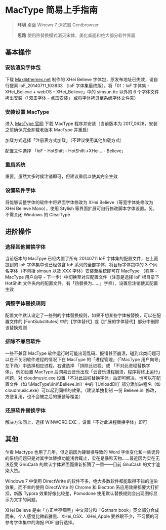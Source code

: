 # MacType 简易上手指南

> **环境** 桌面 Winows 7 浏览器 Centbrowser
>
> **思路** 使用热替换模式消灭宋体，美化桌面和绝大部分软件界面

## 基本操作

### 安装渲染字体包

下载 Max@themex.net 制作的 XHei Believe 字体包，原发布地址已失效，请自行搜索 IoF\_20140711\_103833 （IoF 字体集最终版）。将「01：IoF 字体集 - XHei\_Believe + webOS - XHei\_Believe」中的 simsun.ttc 以外的 6 个字体文件拷出安装（「双击字体 - 点击安装」 或将字体拷贝至系统字体文件夹）

### 安装设置 MacType

进入 [MacType 官网](http://www.mactype.net/) 下载 MacType 程序并安装（当前版本为 2017\_0628，安装之前确保完全卸载老版本 MacType 并重启）

加载方式选择「注册表方式加载」（不建议使用其他加载方式）

配置文件选择 「IoF - HotShift - HotShift→XHei… - Believe」

### 重启系统

重要，虽然大多时候注销即可，但建议重启以使其完全生效

### 设置软件字体

将能够调整字体的软件中将界面字体修改为 XHei Believe（等宽字体处修改为 XHei Believe Mono），使用 Stylish 等界面扩展可自行修改脚本字体设置。另，不需关闭 Windows 的 ClearType

## 进阶操作

### 选择其他替换字体

当前版本的 MacTpye 已经内置了所有 20140711 IoF 字体集的配置文件，在上面提到的 IoF 字体集中也已经包含 IoF 系列的全部字体，将目标字体包中的 3 个同名字体（不包括 simsun 以及 XXX 字体）安装至系统即可在 MacType （程序 - MacType 用户向导 - 下一步）中切换至对应配置文件（注意是选择 IoF 根目录下 HotShift 文件夹内的配置文件，有「热替换为……」字样），设置后注销使其配置生效

### 调整字体替换规则

配置文件默认设定了一些列的字体替换规则，如果不想某些字体被替换，可以在配置文件的 \[FontSubstitutes\] 中的【字体替代】或【扩展的字体替代】部分中删除该替换规则

### 排除不兼容软件

一些不兼容 MacType 软件运行时可能出现乱码、报错甚至崩溃，碰到此类问题可以在不关闭软件进程的情况下在 MacType 的「进程管理」（「MacType 用户向导」左下角）中选择相应进程，右键选择 「排除此进程」或 「不对此进程替换字体」。例如设置 MacType 后网易云音乐出现「云音乐进程崩溃，程序将终止运行」问题，对 cloudmusic.exe 设置「不对此进程替换字体」后即可解决。也可以在配置文件（如 \\\\MacType\\\\ini\\\\Believe.ini）中的 \`\[UnloadDll\]\` 部分添加进程名（如 cloudmusic.exe）可以起到同样的效果。（建议单独复制 一份 Believe.ini 修改，方便复用，也不会被之后的重装等覆盖）

### 还原软件替换字体

解决方法同上，选择 WINWORD.EXE ，设置「不对此进程替换字体」即可

## 其他

乍看 Mactype 也用了几年，但之前因为硬替换导致的 Word 字体变化和一些诡异的系统问题只是对其字体替换功能浅尝辄止，实在是暴殄天物……最近因为实在无法忍受 GnuCash 的默认字体界面而重新折腾了一番——目前 GnuCash 的文字渲染大赞。

Windows 7 中使用 DirectWrite 的软件不多，绝大多数软件都能取得不错的渲染效果，而不幸的使用 DirectWrite 的 Chrome 和 Electron 系应用效果都要大打折扣，新版 Typora 效果好像比较差，Pomodone 使用默认替换规则会出现图标显示为文字的问题。

XHei Believe 是由「方正兰亭细黑」中文部分和「Gotham book」英文部分合成而来，个人感觉比微软雅黑、XHei\_OSX、XHei\_Apple 要养眼不少，不习惯的可参考字体集中的海报 PDF 自行选择。
